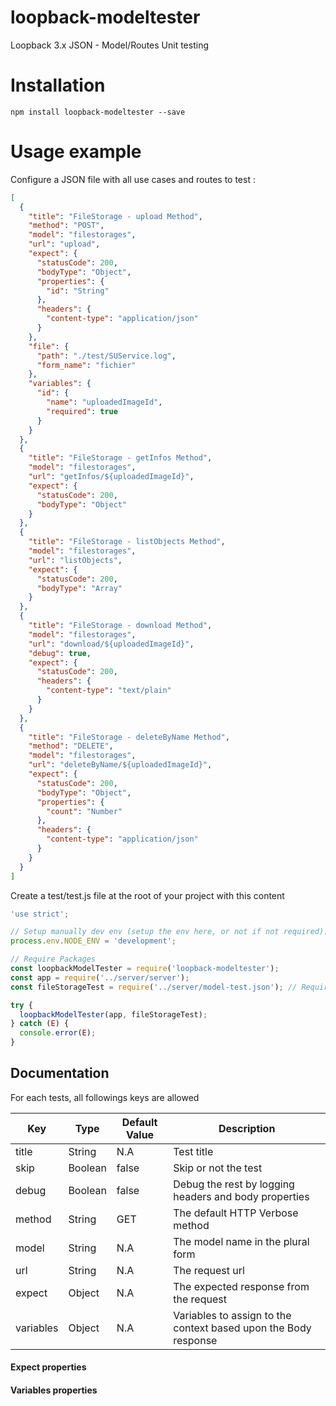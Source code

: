 # loopback-modeltester
Loopback 3.x JSON - Model/Routes Unit testing

# Installation

```
npm install loopback-modeltester --save
```

# Usage example

Configure a JSON file with all use cases and routes to test : 

```json
[
  {
    "title": "FileStorage - upload Method",
    "method": "POST",
    "model": "filestorages",
    "url": "upload",
    "expect": {
      "statusCode": 200,
      "bodyType": "Object",
      "properties": {
        "id": "String"
      },
      "headers": {
        "content-type": "application/json"
      }
    },
    "file": {
      "path": "./test/SUService.log",
      "form_name": "fichier"
    },
    "variables": {
      "id": {
        "name": "uploadedImageId",
        "required": true
      }
    }
  },
  {
    "title": "FileStorage - getInfos Method",
    "model": "filestorages",
    "url": "getInfos/${uploadedImageId}",
    "expect": {
      "statusCode": 200,
      "bodyType": "Object"
    }
  },
  {
    "title": "FileStorage - listObjects Method",
    "model": "filestorages",
    "url": "listObjects",
    "expect": {
      "statusCode": 200,
      "bodyType": "Array"
    }
  },
  {
    "title": "FileStorage - download Method",
    "model": "filestorages",
    "url": "download/${uploadedImageId}",
    "debug": true,
    "expect": {
      "statusCode": 200,
      "headers": {
        "content-type": "text/plain"
      }
    }
  },
  {
    "title": "FileStorage - deleteByName Method",
    "method": "DELETE",
    "model": "filestorages",
    "url": "deleteByName/${uploadedImageId}",
    "expect": {
      "statusCode": 200,
      "bodyType": "Object",
      "properties": {
        "count": "Number"
      },
      "headers": {
        "content-type": "application/json"
      }
    }
  }
]
```

Create a test/test.js file at the root of your project with this content 

```js
'use strict';

// Setup manually dev env (setup the env here, or not if not required).
process.env.NODE_ENV = 'development';

// Require Packages
const loopbackModelTester = require('loopback-modeltester');
const app = require('../server/server');
const fileStorageTest = require('../server/model-test.json'); // Require your JSON here!

try {
  loopbackModelTester(app, fileStorageTest);
} catch (E) {
  console.error(E);
}
```

## Documentation

For each tests, all followings keys are allowed

| Key | Type | Default Value | Description |
| --- | --- | --- | --- |
| title | String | N.A | Test title |
| skip | Boolean | false | Skip or not the test |
| debug | Boolean | false | Debug the rest by logging headers and body properties |
| method | String | GET | The default HTTP Verbose method |
| model | String | N.A | The model name in the plural form |
| url | String | N.A | The request url |
| expect | Object | N.A | The expected response from the request |
| variables | Object | N.A | Variables to assign to the context based upon the Body response | 

#### Expect properties
#### Variables properties
